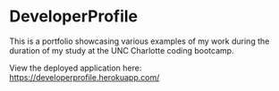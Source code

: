 # DeveloperProfile
This is a portfolio showcasing various examples of my work during the duration of my study at the UNC Charlotte coding bootcamp.


View the deployed application here: https://developerprofile.herokuapp.com/
